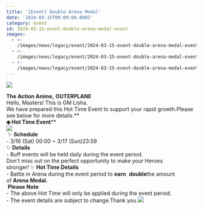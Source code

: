 ```yaml
---
title: '[Event] Double Arena Medal'
date: '2024-03-15T00:00:00.000Z'
category: event
id: 2024-03-15-event-double-arena-medal-event
images:
  - >-
    /images/news/legacy/event/2024-03-15-event-double-arena-medal-event/f2e5bc8db94d48b491462991adf860ac.webp
  - >-
    /images/news/legacy/event/2024-03-15-event-double-arena-medal-event/9d0b16052eaf4025b1fc804e533904fb_002.webp
  - >-
    /images/news/legacy/event/2024-03-15-event-double-arena-medal-event/d65e705e3c054dfea612ecf7b1d788aa.webp
---
```


![](/images/news/legacy/event/2024-03-15-event-double-arena-medal-event/f2e5bc8db94d48b491462991adf860ac.webp)  
  
**The Action Anime,** **OUTERPLANE**  
Hello, Masters! This is GM Lisha.  
We have prepared this Hot Time Event to support your rapid growth.Please see below for more details.**  
**◈ Hot Time Event****  
![](/images/news/legacy/event/2024-03-15-event-double-arena-medal-event/9d0b16052eaf4025b1fc804e533904fb_002.webp)  
 ✨ **Schedule**   
\- 3/16 (Sat) 00:00 ~ 3/17 (Sun)23:59  
✨ **Details**  
\- Buff events will be held daily during the event period.  
Don't miss out on the perfect opportunity to make your Heroes stronger! ✨ **Hot Time Details**  
\- Battle in Arena during the event period to **earn**  **double**the amount of **Arena** **Medal.**  
 ****Please Note****    
\- The above Hot Time will only be applied during the event period.  
\- The event details are subject to change.Thank you.![](/images/news/legacy/event/2024-03-15-event-double-arena-medal-event/d65e705e3c054dfea612ecf7b1d788aa.webp)
